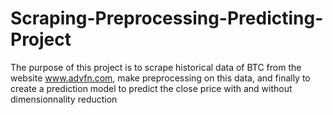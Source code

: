 # Scraping-Preprocessing-Predicting-Project
The purpose of this project is to scrape historical data of BTC from the website www.advfn.com, make  preprocessing  on this data, and finally to create a prediction model to predict the close price with and without dimensionnality reduction
